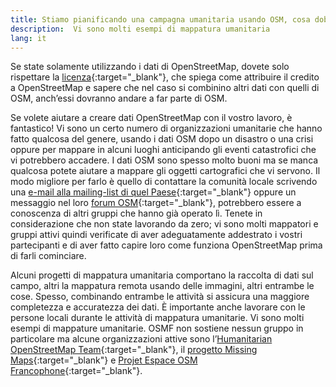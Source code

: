 ```yaml
---
title: Stiamo pianificando una campagna umanitaria usando OSM, cosa dobbiamo sapere?
description:  Vi sono molti esempi di mappatura umanitaria
lang: it
---
```


Se state solamente utilizzando i dati di OpenStreetMap, dovete solo rispettare la [licenza](https://www.openstreetmap.org/copyright){:target="_blank"}, che spiega come attribuire il credito a OpenStreetMap e sapere che nel caso si combinino altri dati con quelli di OSM, anch’essi dovranno andare a far parte di OSM.

Se volete aiutare a creare dati OpenStreetMap con il vostro lavoro, è fantastico! Vi sono un certo numero di organizzazioni umanitarie che hanno fatto qualcosa del genere, usando i dati OSM dopo un disastro o una crisi oppure per mappare in alcuni luoghi anticipando gli eventi catastrofici che vi potrebbero accadere. I dati OSM sono spesso molto buoni ma se manca qualcosa potete aiutare a mappare gli oggetti cartografici che vi servono. Il modo migliore per farlo è quello di contattare la comunità locale scrivendo una [e-mail alla mailing-list di quel Paese](https://lists.openstreetmap.org/listinfo){:target="_blank"} oppure un messaggio nel loro [forum OSM](https://community.openstreetmap.org){:target="_blank"}, potrebbero essere a conoscenza di altri gruppi che hanno già operato lì. Tenete in considerazione che non state lavorando da zero; vi sono molti mappatori e gruppi attivi quindi verificate di aver adeguatamente addestrato i vostri partecipanti e di aver fatto capire loro come funziona OpenStreetMap prima di farli cominciare.

Alcuni progetti di mappatura umanitaria comportano la raccolta di dati sul campo, altri la mappatura remota usando delle immagini, altri entrambe le cose. Spesso, combinando entrambe le attività si assicura una maggiore completezza e accuratezza dei dati. È importante anche lavorare con le persone locali durante le attività di mappatura umanitarie. Vi sono molti esempi di mappature umanitarie. OSMF non sostiene nessun gruppo in particolare ma alcune organizzazioni attive sono l’[Humanitarian OpenStreetMap Team](http://www.hotosm.org){:target="_blank"}, il [progetto Missing Maps](http://www.missingmaps.org){:target="_blank"} e [Projet Espace OSM Francophone](https://projeteof.org/){:target="_blank"}.
